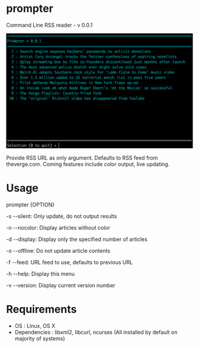 prompter
========
Command Line RSS reader - v 0.0.1

![Prompter screen shot](screenshots/mainmenu.png)

Provide RSS URL as only argument. Defaults to RSS feed from theverge.com. Coming features include color output, live updating.

Usage
===

prompter {OPTION}

-s --silent:
	Only update, do not output results
	
-n --nocolor:
	Display articles without color
	
-d --display:
	Display only the specified number of articles
	
-o --offline:
	Do not update article contents
	
-f --feed:
	URL feed to use, defaults to previous URL
	
-h --help:
	Display this menu

-v --version:
	Display current version number
	
Requirements
===
- OS : Linux, OS X
- Dependencies : libxml2, libcurl, ncurses (All installed by default on majority of systems)



